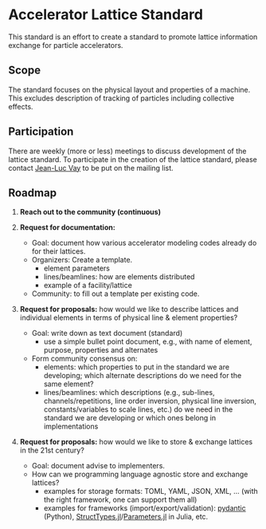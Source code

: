 # Accelerator Lattice Standard

This standard is an effort to create a standard to promote lattice information exchange for particle accelerators.

## Scope

The standard focuses on the physical layout and properties of a machine.
This excludes description of tracking of particles including collective effects.

## Participation

There are weekly (more or less) meetings to discuss development of the lattice standard.
To participate in the creation of the lattice standard, please contact [Jean-Luc Vay](https://https://github.com/jlvay) to be put on the mailing list.

## Roadmap

1. **Reach out to the community (continuous)**

2. **Request for documentation:** 
   * Goal: document how various accelerator modeling codes already do for their lattices.
   * Organizers: Create a template.
     * element parameters
     * lines/beamlines: how are elements distributed
     * example of a facility/lattice
   * Community: to fill out a template per existing code.

3. **Request for proposals:** how would we like to describe lattices and individual elements in terms of physical line & element properties?
   * Goal: write down as text document (standard)
     * use a simple bullet point document, e.g., with name of element, purpose, properties and alternates
   * Form community consensus on:
     * elements: which properties to put in the standard we are developing; which alternate descriptions do we need for the same element?
     * lines/beamlines: which descriptions (e.g., sub-lines, channels/repetitions, line order inversion, physical line inversion, constants/variables to scale lines, etc.) do we need in the standard we are developing or which ones belong in implementations

4. **Request for proposals:** how would we like to store & exchange lattices in the 21st century?
   * Goal: document advise to implementers.
   * How can we programming language agnostic store and exchange lattices?
     * examples for storage formats: TOML, YAML, JSON, XML, ... (with the right framework, one can support them all)
     * examples for frameworks (import/export/validation): [pydantic](https://docs.pydantic.dev) (Python), [StructTypes.jl](https://github.com/JuliaData/StructTypes.jl)/[Parameters.jl](https://github.com/mauro3/Parameters.jl) in Julia, etc.
